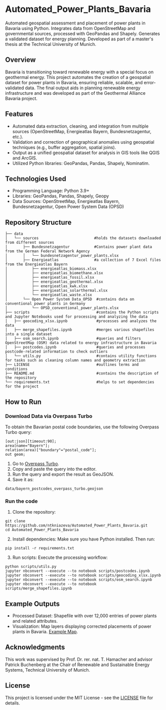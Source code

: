 # Automated_Power_Plants_Bavaria
Automated geospatial assessment and placement of power plants in Bavaria using Python. Integrates data from OpenStreetMap and governmental sources, processed with GeoPandas and Shapely. Generates a validated dataset for energy planning. Developed as part of a master's thesis at the Technical University of Munich.
## Overview
Bavaria is transitioning toward renewable energy with a special focus on geothermal energy. This project automates the creation of a geospatial dataset for power plants in Bavaria, ensuring reliable, scalable, and error-validated data. The final output aids in planning renewable energy infrastructure and was developed as part of the Geothermal Alliance Bavaria project.
## Features
* Automated data extraction, cleaning, and integration from multiple sources (OpenStreetMap, Energieatlas Bayern, Bundesnetzagentur, etc.).
* Validation and correction of geographical anomalies using geospatial techniques (e.g., buffer aggregation, spatial joins).
* Output as a unified geospatial dataset for analysis in GIS tools like QGIS and ArcGIS.
* Utilized Python libraries: GeoPandas, Pandas, Shapely, Nominatim.
## Technologies Used
* Programming Language: Python 3.9+
* Libraries: GeoPandas, Pandas, Shapely, Geopy
* Data Sources: OpenStreetMap, Energieatlas Bayern, Bundesnetzagentur, Open Power System Data (OPSD)
## Repository Structure
```
├── data
│   └── sources                         #holds the datasets downloaded from different sources
│       ├── Bundesnetzagentur           #Contains power plant data from the German Federal Network Agency
│       │   └── bundesnetzagentur_power_plants.xlsx
│       ├── Energieatlas                #a collection of 7 Excel files from the Energieatlas Bayern
│           ├── energieatlas_biomass.xlsx
│           ├── energieatlas_biomethane.xlsx
│           ├── energieatlas_fossil.xlsx
│           ├── energieatlas_geothermal.xlsx
│           ├── energieatlas_kwk.xlsx
│           ├── energieatlas_solarthermal.xlsx
│           └── energieatlas_waste.xlsx
│       └── Open Power System Data_OPSD  #contains data on conventional power plants in Germany
│           └── OPSD_conventional_power_plants.xlsx
├── scripts                              #contains the Python scripts and Jupyter Notebooks used for processing and analyzing the data
│   ├── geocoding_xlsx.ipynb             #processes and analyzes the data
│   ├── merge_shapefiles.ipynb           #merges various shapefiles into a single dataset
│   ├── osm_search.ipynb                 #queries and filters OpenStreetMap (OSM) data related to energy infrastructure in Bavaria
│   ├── postcodes.ipynb                  #queries and processes postcode-related information to check outliers
│   └── utils.py                         #contains utility functions for tasks such as cleaning column names and geometry extraction
├── LICENSE                              #outlines terms and conditions
├── README.md                            #contains the description of the repository
└── requirements.txt                     #helps to set dependencies for the project
```
## How to Run
### Download Data via Overpass Turbo  
To obtain the Bavarian postal code boundaries, use the following Overpass Turbo query: 
```overpass
[out:json][timeout:90];
area[name="Bayern"];
relation(area)["boundary"="postal_code"];
out geom;
```
1. Go to [Overpass Turbo](https://overpass-turbo.eu/).
2. Copy and paste the query into the editor.
3. Run the query and export the result as GeoJSON.
4. Save it as:
```
data/bayern_postcodes_overpass_turbo.geojson
```
### Run the code
1. Clone the repository:
```
git clone https://github.com/ntkniazeva/Automated_Power_Plants_Bavaria.git
cd Automated_Power_Plants_Bavaria
```
2. Install dependencies:
Make sure you have Python installed. Then run:
```
pip install -r requirements.txt
```
3. Run scripts:
Execute the processing workflow:
```
python scripts/utils.py
jupyter nbconvert --execute --to notebook scripts/postcodes.ipynb
jupyter nbconvert --execute --to notebook scripts/geocoding_xlsx.ipynb
jupyter nbconvert --execute --to notebook scripts/osm_search.ipynb
jupyter nbconvert --execute --to notebook scripts/merge_shapefiles.ipynb 
```
## Example Outputs
* Processed Dataset: Shapefile with over 12,000 entries of power plants and related attributes.
* Visualization: Map layers displaying corrected placements of power plants in Bavaria. [Example Map](https://github.com/ntkniazeva/Automated_Power_Plants_Bavaria/blob/main/output/Example%20map.png).

## Acknowledgments
This work was supervised by Prof. Dr. rer. nat. T. Hamacher and advisor Patrick Buchenberg at the Chair of Renewable and Sustainable Energy Systems, Technical University of Munich.

## License
This project is licensed under the MIT License - see the [LICENSE](LICENSE) file for details.
